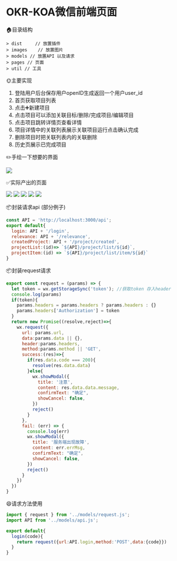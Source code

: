 # OKR-KOA微信前端页面

🏠目录结构

```
> dist	   // 放置插件
> images	// 放置图片
> models // 放置API 以及请求
> pages	// 页面
> util // 工具
```

🌞主要实现

1. 登陆用户后台保存用户openID生成返回一个用户user_id
2. 首页获取项目列表
3. 点击➕新建项目
4. 点击项目可以添加关联目标/删除/完成项目/编辑项目
5. 点击项目跳转详情页查看详情
6. 项目详情中的关联列表展示关联项目运行点击确认完成
7. 删除项目时把关联列表内的关联删除
8. 历史页展示已完成项目

✏️手绘一下想要的界面

![](https://github.com/ragnar-document/OKR-KOA/blob/master/pageImg/shougao.jpeg?raw=true)

✅实际产出的页面

![](https://github.com/ragnar-document/OKR-KOA/blob/master/pageImg/home.png?raw=true)
![](https://github.com/ragnar-document/OKR-KOA/blob/master/pageImg/created.png?raw=true)
![](https://github.com/ragnar-document/OKR-KOA/blob/master/pageImg/history.png?raw=true)
![](https://github.com/ragnar-document/OKR-KOA/blob/master/pageImg/jiaohu.png?raw=true)
![](https://github.com/ragnar-document/OKR-KOA/blob/master/pageImg/details.png?raw=true)

📦封装请求api (部分例子)

```javascript
const API = 'http://localhost:3000/api';
export default{
  login: API + '/login',
  relevance: API + '/relevance',
  createdProject: API + '/project/created',
  projectList:(id)=> `${API}/project/list/${id}`,
  projectItem:(id) => `${API}/project/list/item/${id}`
}
```

📦封装request请求

```javascript
export const request = (params) => {
  let token = wx.getStorageSync('token'); //获取token 存入header
  console.log(params)
  if(token){
    params.headers = params.headers ? params.headers : {}
    params.headers['Authorization'] = token
  }
  return new Promise((resolve,reject)=>{
    wx.request({
      url: params.url,
      data:params.data || {},
      header:params.headers,
      method:params.method || 'GET',
      success:(res)=>{
        if(res.data.code === 200){
          resolve(res.data.data)
        }else{
          wx.showModal({
            title: '注意',
            content: res.data.data.message,
            confirmText: "确定",
            showCancel: false,
          })
          reject()
        }
      },
      fail: (err) => {
        console.log(err)
        wx.showModal({
          title: '服务端出现故障',
          content: err.errMsg,
          confirmText: "确定",
          showCancel: false,
        })
        reject()
      }
    })
  })
}
```

😄请求方法使用

```javascript
import { request } from '../models/request.js';
import API from '../models/api.js';

export default{
  login(code){
    return request({url:API.login,method:'POST',data:{code}})
  }
}
```

